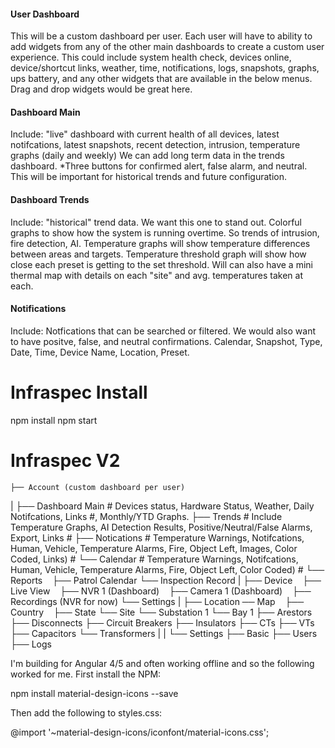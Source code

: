 #### User Dashboard

This will be a custom dashboard per user.  Each user will have to ability to add widgets from any of the other main dashboards to create a custom user experience.
This could include system health check, devices online, device/shortcut links, weather, time, notifications, logs, snapshots, graphs, ups battery, and any other widgets that are available in the below menus.  Drag and drop widgets would be great here.

#### Dashboard Main

Include: "live" dashboard with current health of all devices, latest notifcations, latest snapshots, recent detection, intrusion, temperature graphs (daily and weekly)  We can add long term data in the trends dashboard.  *Three buttons for confirmed alert, false alarm, and neutral.  This will be important for historical trends and future configuration.

#### Dashboard Trends

Include: "historical" trend data. We want this one to stand out. Colorful graphs to show how the system is running overtime.  So trends of intrusion, fire detection, AI. Temperature graphs will show temperature differences between areas and targets.  Temperature threshold graph will show how close each preset is getting to the set threshold.  Will can also have a mini thermal map with details on each "site" and avg. temperatures taken at each.

#### Notifications

Include: Notfications that can be searched or filtered.  We would also want to have positve, false, and neutral confirmations.  Calendar, Snapshot, Type, Date, Time, Device Name, Location, Preset.

# Infraspec Install #

npm install
npm start

# Infraspec V2 #

	├── Account (custom dashboard per user)
|
	├── Dashboard Main # Devices status, Hardware Status, Weather, Daily Notifcations, Links #, Monthly/YTD Graphs. 
    ├── Trends # Include Temperature Graphs, AI Detection Results, Positive/Neutral/False Alarms, Export, Links #
	├── Notications # Temperature Warnings, Notifcations, Human, Vehicle, Temperature Alarms, Fire, Object Left, Images, Color Coded, Links) #
	    └── Calendar  # Temperature Warnings, Notifcations, Human, Vehicle, Temperature Alarms, Fire, Object Left, Color Coded) #
    └── Reports
        ├── Patrol Calendar
        └── Inspection Record
|
    ├── Device
        ├── Live View
        ├── NVR 1 (Dashboard)
        ├── Camera 1 (Dashboard)
        ├── Recordings (NVR for now)
        └── Settings
|
    ├── Location
	    ── Map
            ├── Country
            ├── State
            └── Site
        └── Substation 1
            └── Bay 1
                ├── Arestors
                ├── Disconnects
                ├── Circuit Breakers
                ├── Insulators
                ├── CTs
                ├── VTs
                ├── Capacitors
                └── Transformers
|
|
    └── Settings
	    ├── Basic
	    ├── Users
	    ├── Logs

        

I'm building for Angular 4/5 and often working offline and so the following worked for me. First install the NPM:

npm install material-design-icons --save

Then add the following to styles.css:

@import '~material-design-icons/iconfont/material-icons.css';

